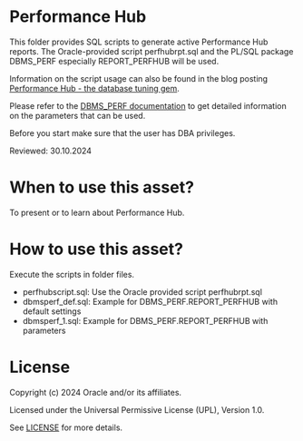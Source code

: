 # Performance Hub

This folder provides SQL scripts to generate active Performance Hub reports. The Oracle-provided script perfhubrpt.sql and the PL/SQL package DBMS_PERF especially REPORT_PERFHUB will be used.

Information on the script usage can also be found in the blog posting [Performance Hub - the database tuning gem](https://blogs.oracle.com/coretec/post/oracle-performance-hub).

Please refer to the [DBMS_PERF documentation](https://docs.oracle.com/en/database/oracle/oracle-database/23/arpls/DBMS_PERF.html#GUID-85CD8AB9-B6E0-444F-91A5-762EB92A74E9) to get detailed information on the parameters that can be used.

Before you start make sure that the user has DBA privileges.

Reviewed: 30.10.2024

# When to use this asset?

To present or to learn about Performance Hub.

# How to use this asset?

Execute the scripts in folder files.
-  perfhubscript.sql: Use the Oracle provided script perfhubrpt.sql
-  dbmsperf_def.sql: Example for DBMS_PERF.REPORT_PERFHUB with default settings
-  dbmsperf_1.sql: Example for DBMS_PERF.REPORT_PERFHUB with parameters


# License

Copyright (c) 2024 Oracle and/or its affiliates.

Licensed under the Universal Permissive License (UPL), Version 1.0.

See [LICENSE](https://github.com/oracle-devrel/technology-engineering/blob/main/LICENSE) for more details.
